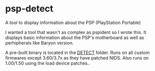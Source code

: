 # psp-detect
A tool to display information about the PSP (PlayStation Portable)

I wanted a tool that wasn't as complex as pspident so I wrote this. It displays basic information about the PSP's motherboard as well as perhipherals like Baryon version.

A pre-built binary is located in the [DETECT](DETECT) folder. Runs on all custom firmwares except 3.60/3.7x as they have patched NIDS. Also runs on 1.00/1.50 using the load device patches..
